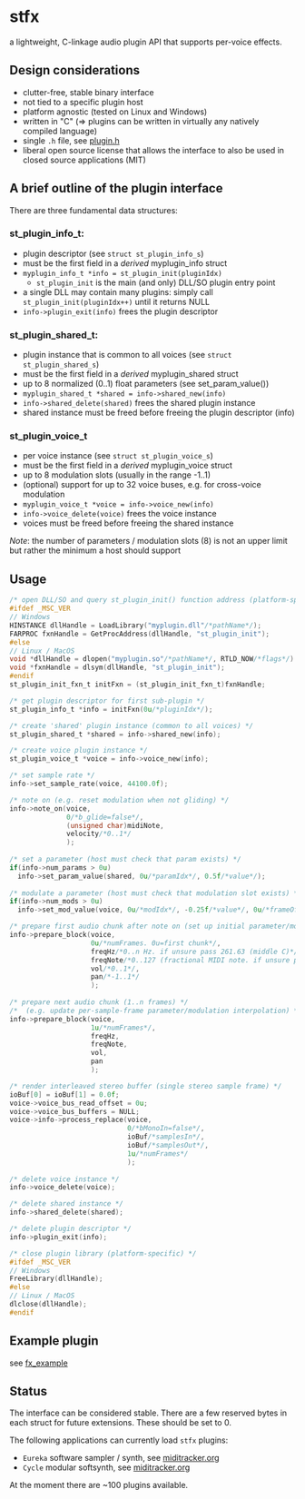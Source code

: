 # stfx

a lightweight, C-linkage audio plugin API that supports per-voice effects.



## Design considerations

- clutter-free, stable binary interface
- not tied to a specific plugin host
- platform agnostic (tested on Linux and Windows)
- written in "C" (=> plugins can be written in virtually any natively compiled language)
- single `.h` file, see [plugin.h](https://github.com/bsp2/stfx/blob/master/plugin.h)
- liberal open source license that allows the interface to also be used in closed source applications (MIT)


## A brief outline of the plugin interface

There are three fundamental data structures:

### st_plugin_info_t:

- plugin descriptor (see `struct st_plugin_info_s`)
- must be the first field in a _derived_ myplugin_info struct
- `myplugin_info_t *info = st_plugin_init(pluginIdx)`
    - `st_plugin_init` is the main (and only) DLL/SO plugin entry point
- a single DLL may contain many plugins: simply call `st_plugin_init(pluginIdx++)` until it returns NULL
- `info->plugin_exit(info)` frees the plugin descriptor

### st_plugin_shared_t:

- plugin instance that is common to all voices (see `struct st_plugin_shared_s`)
- must be the first field in a _derived_ myplugin_shared struct
- up to 8 normalized (0..1) float parameters (see set_param_value())
- `myplugin_shared_t *shared = info->shared_new(info)`
- `info->shared_delete(shared)` frees the shared plugin instance
- shared instance must be freed before freeing the plugin descriptor (info)

### st_plugin_voice_t

- per voice instance (see `struct st_plugin_voice_s`)
- must be the first field in a _derived_ myplugin_voice struct
- up to 8 modulation slots (usually in the range -1..1)
- (optional) support for up to 32 voice buses, e.g. for cross-voice modulation
- `myplugin_voice_t *voice = info->voice_new(info)`
- `info->voice_delete(voice)` frees the voice instance
- voices must be freed before freeing the shared instance

_Note_: the number of parameters / modulation slots (8) is not an upper limit but rather the minimum a host should support


## Usage

``` c
/* open DLL/SO and query st_plugin_init() function address (platform-specific) */
#ifdef _MSC_VER
// Windows
HINSTANCE dllHandle = LoadLibrary("myplugin.dll"/*pathName*/);
FARPROC fxnHandle = GetProcAddress(dllHandle, "st_plugin_init");
#else
// Linux / MacOS
void *dllHandle = dlopen("myplugin.so"/*pathName*/, RTLD_NOW/*flags*/)
void *fxnHandle = dlsym(dllHandle, "st_plugin_init");
#endif
st_plugin_init_fxn_t initFxn = (st_plugin_init_fxn_t)fxnHandle;

/* get plugin descriptor for first sub-plugin */
st_plugin_info_t *info = initFxn(0u/*pluginIdx*/);

/* create 'shared' plugin instance (common to all voices) */
st_plugin_shared_t *shared = info->shared_new(info);

/* create voice plugin instance */
st_plugin_voice_t *voice = info->voice_new(info);

/* set sample rate */
info->set_sample_rate(voice, 44100.0f);

/* note on (e.g. reset modulation when not gliding) */
info->note_on(voice,
              0/*b_glide=false*/,
              (unsigned char)midiNote,
              velocity/*0..1*/
              );
              
/* set a parameter (host must check that param exists) */
if(info->num_params > 0u)
  info->set_param_value(shared, 0u/*paramIdx*/, 0.5f/*value*/);
  
/* modulate a parameter (host must check that modulation slot exists) */
if(info->num_mods > 0u)
  info->set_mod_value(voice, 0u/*modIdx*/, -0.25f/*value*/, 0u/*frameOff*/);

/* prepare first audio chunk after note on (set up initial parameter/modulation interpolation) */
info->prepare_block(voice,
                    0u/*numFrames. 0u=first chunk*/,
                    freqHz/*0..n Hz. if unsure pass 261.63 (middle C)*/,
                    freqNote/*0..127 (fractional MIDI note. if unsure pass 5*12=60 (middle C))*/,
                    vol/*0..1*/,
                    pan/*-1..1*/
                    );
                                       
/* prepare next audio chunk (1..n frames) */
/*  (e.g. update per-sample-frame parameter/modulation interpolation) */
info->prepare_block(voice,
                    1u/*numFrames*/,
                    freqHz,
                    freqNote,
                    vol,
                    pan
                    );

/* render interleaved stereo buffer (single stereo sample frame) */
ioBuf[0] = ioBuf[1] = 0.0f;
voice->voice_bus_read_offset = 0u;
voice->voice_bus_buffers = NULL;
voice->info->process_replace(voice,
                             0/*bMonoIn=false*/,
                             ioBuf/*samplesIn*/,
                             ioBuf/*samplesOut*/,
                             1u/*numFrames*/
                             );
                             
/* delete voice instance */
info->voice_delete(voice);

/* delete shared instance */
info->shared_delete(shared);

/* delete plugin descriptor */
info->plugin_exit(info);

/* close plugin library (platform-specific) */
#ifdef _MSC_VER
// Windows
FreeLibrary(dllHandle);
#else
// Linux / MacOS
dlclose(dllHandle);
#endif

```



## Example plugin
see [fx_example](https://github.com/bsp2/stfx/blob/master/plugins/fx/fx_example/fx_example.c)


## Status

The interface can be considered stable.
There are a few reserved bytes in each struct for future extensions. These should be set to 0.

The following applications can currently load `stfx` plugins:

- `Eureka` software sampler / synth, see [miditracker.org](http://miditracker.org)
- `Cycle` modular softsynth, see [miditracker.org](http://miditracker.org)

At the moment there are ~100 plugins available.
